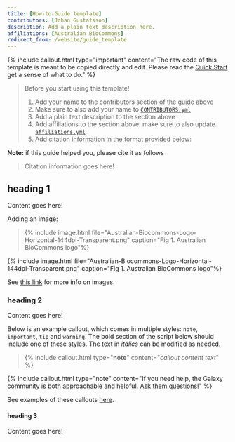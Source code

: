 ```yaml
---
title: [How-to-Guide template]
contributors: [Johan Gustafsson]
description: Add a plain text description here.
affiliations: [Australian BioCommons]
redirect_from: /website/guide_template
---
```




{% include callout.html type="important" content="The raw code of this template is meant to be copied directly and edit. Please read the [Quick Start](https://australianbiocommons.github.io/how-to-guide-template/) get a sense of what to do." %}

> Before you start using this template!
> 1. Add your name to the contributors section of the guide above
> 2. Make sure to also add your name to [`CONTRIBUTORS.yml`](https://github.com/Australian-Structural-Biology-Computing/australian-structural-biology-computing.github.io/blob/main/_data/CONTRIBUTORS.yml)
> 3. Add a plain text description to the section above
> 4. Add affiliations to the section above: make sure to also update [`affiliations.yml`](https://github.com/Australian-Structural-Biology-Computing/australian-structural-biology-computing.github.io/blob/main/_data/affiliations.yml)
> 5. Add citation information in the format provided below:

**Note:** if this guide helped you, please cite it as follows
> Citation information goes here!

## heading 1

Content goes here!

Adding an image:

>{% include image.html file="Australian-Biocommons-Logo-Horizontal-144dpi-Transparent.png" caption="Fig 1. Australian BioCommons logo"%}

{% include image.html file="Australian-Biocommons-Logo-Horizontal-144dpi-Transparent.png" caption="Fig 1. Australian BioCommons logo"%}

See [this link](https://elixir-belgium.github.io/elixir-toolkit-theme/markdown_cheat_sheet#images) for more info on images.

### heading 2

Content goes here!

Below is an example callout, which comes in multiple styles: `note`, `important`, `tip` and `warning`.
The bold section of the script below should include one of these styles. The text in *italics* can be modified as needed.
        
>{% include callout.html type="**note**" content="*callout content text*" %}

{% include callout.html type="note" content="If you need help, the Galaxy community is both approachable and helpful. [Ask them questions!](https://help.galaxyproject.org/)" %}

See examples of these callouts [here](https://elixir-belgium.github.io/elixir-toolkit-theme/markdown_cheat_sheet#message-boxes).

#### heading 3

Content goes here!
